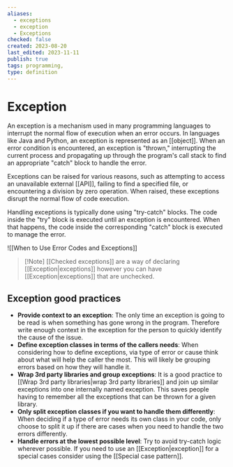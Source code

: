 ```yaml
---
aliases:
  - exceptions
  - exception
  - Exceptions
checked: false
created: 2023-08-20
last_edited: 2023-11-11
publish: true
tags: programming,
type: definition
---
```

# Exception

An exception is a mechanism used in many programming languages to interrupt the normal flow of execution when an error occurs. In languages like Java and Python, an exception is represented as an [[object]]. When an error condition is encountered, an exception is "thrown," interrupting the current process and propagating up through the program's call stack to find an appropriate "catch" block to handle the error.

Exceptions can be raised for various reasons, such as attempting to access an unavailable external [[API]], failing to find a specified file, or encountering a division by zero operation. When raised, these exceptions disrupt the normal flow of code execution.

Handling exceptions is typically done using "try-catch" blocks. The code inside the "try" block is executed until an exception is encountered. When that happens, the code inside the corresponding "catch" block is executed to manage the error.

![[When to Use Error Codes and Exceptions]]

>[!Note] [[Checked exceptions]] are a way of declaring [[Exception|exceptions]] however you can have [[Exception|exceptions]] that are unchecked.

## Exception good practices

- **Provide context to an exception**: The only time an exception is going to be read is when something has gone wrong in the program. Therefore write enough context in the exception for the person to quickly identify the cause of the issue.
- **Define exception classes in terms of the callers needs**: When considering how to define exceptions, via type of error or cause think about what will help the caller the most. This will likely be grouping errors based on how they will handle it.
- **Wrap 3rd party libraries and group exceptions**: It is a good practice to [[Wrap 3rd party libraries|wrap 3rd party libraries]] and join up similar exceptions into one internally named exception. This saves people having to remember all the exceptions that can be thrown for a given library.
- **Only split exception classes if you want to handle them differently**: When deciding if a type of error needs its own class in your code, only choose to split it up if there are cases when you need to handle the two errors differently.
- **Handle errors at the lowest possible level**: Try to avoid try-catch logic wherever possible. If you need to use an [[Exception|exception]] for a special cases consider using the [[Special case pattern]].
